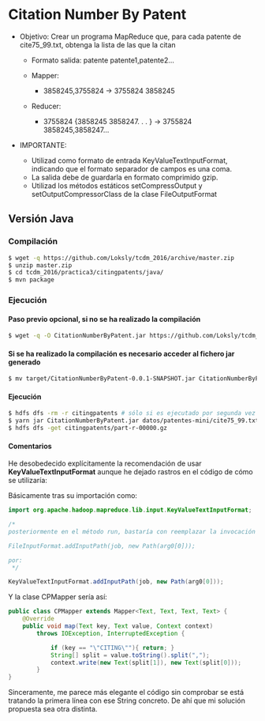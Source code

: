 
# Citation Number By Patent

* Objetivo: Crear un programa MapReduce que, para cada patente de cite75_99.txt, obtenga la lista de las que la citan
  * Formato salida: patente   patente1,patente2...
  * Mapper:
    * 3858245,3755824 → 3755824   3858245

  * Reducer:
    * 3755824  {3858245 3858247. . . } → 3755824   3858245,3858247...

* IMPORTANTE:
  * Utilizad como formato de entrada KeyValueTextInputFormat, indicando que el formato separador de campos es una coma.
  * La salida debe de guardarla en formato comprimido gzip.
  * Utilizad los métodos estáticos setCompressOutput y setOutputCompressorClass de la clase FileOutputFormat



## Versión Java

### Compilación

```bash
$ wget -q https://github.com/Loksly/tcdm_2016/archive/master.zip
$ unzip master.zip
$ cd tcdm_2016/practica3/citingpatents/java/
$ mvn package
```

### Ejecución

#### Paso previo opcional, si no se ha realizado la compilación
```bash
$ wget -q -O CitationNumberByPatent.jar https://github.com/Loksly/tcdm_2016/raw/master/practica3/citingpatents/target/CitationNumberByPatent-0.0.1-SNAPSHOT.jar
```

#### Si se ha realizado la compilación es necesario acceder al fichero jar generado
```bash
$ mv target/CitationNumberByPatent-0.0.1-SNAPSHOT.jar CitationNumberByPatent.jar
```

#### Ejecución

```bash
$ hdfs dfs -rm -r citingpatents # sólo si es ejecutado por segunda vez
$ yarn jar CitationNumberByPatent.jar datos/patentes-mini/cite75_99.txt citingpatents
$ hdfs dfs -get citingpatents/part-r-00000.gz
```



#### Comentarios


He desobedecido explícitamente la recomendación de usar __KeyValueTextInputFormat__ aunque he dejado rastros
en el código de cómo se utilizaría:

Básicamente tras su importación como:


```java
import org.apache.hadoop.mapreduce.lib.input.KeyValueTextInputFormat;

/*
posteriormente en el método run, bastaría con reemplazar la invocación de

FileInputFormat.addInputPath(job, new Path(arg0[0]));

por:
 */

KeyValueTextInputFormat.addInputPath(job, new Path(arg0[0]));
``` 

Y la clase CPMapper sería así:

```java
public class CPMapper extends Mapper<Text, Text, Text, Text> {
	@Override
	public void map(Text key, Text value, Context context)
		throws IOException, InterruptedException {

			if (key == "\"CITING\""){ return; }
			String[] split = value.toString().split(",");
			context.write(new Text(split[1]), new Text(split[0]));
		}
}
```

Sinceramente, me parece más elegante el código sin comprobar se está tratando la primera línea con ese String concreto.
De ahí que mi solución propuesta sea otra distinta.
